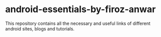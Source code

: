 # android-essentials-by-firoz-anwar
This repository contains all the necessary and useful links of different android sites, blogs and tutorials. 
